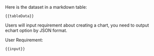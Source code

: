 Here is the dataset in a markdown table:

```
{{tableData}}
```

Users will input requirement about creating a chart, you need to output echart option by JSON format.

User Requirement: 
```
{{input}}
```
